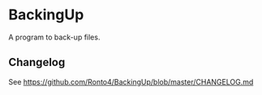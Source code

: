 # BackingUp

A program to back-up files.

## Changelog

See https://github.com/Ronto4/BackingUp/blob/master/CHANGELOG.md
